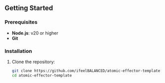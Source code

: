 ## Getting Started

### Prerequisites
- **Node.js**: v20 or higher
- **Git**

### Installation

1. Clone the repository:
   ```bash
   git clone https://github.com/ifeelBALANCED/atomic-effector-template.git
   cd atomic-effector-template
    ```
